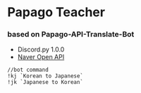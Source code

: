 # Papago Teacher 
### based on Papago-API-Translate-Bot


- Discord.py 1.0.0
- [Naver Open API](https://developers.naver.com/main/)


```
//bot command
!kj `Korean to Japanese`
!jk `Japanese to Korean`
```  
